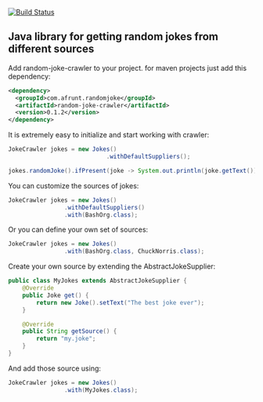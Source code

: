 [![Build Status](https://travis-ci.org/afrunt/jach.svg?branch=master)](https://travis-ci.org/afrunt/random-joke-crawler)
## Java library for getting random jokes from different sources
Add random-joke-crawler to your project. for maven projects just add this dependency:
```xml
<dependency>
  <groupId>com.afrunt.randomjoke</groupId>
  <artifactId>random-joke-crawler</artifactId>
  <version>0.1.2</version>
</dependency>
```
It is extremely easy to initialize and start working with crawler:
```java
JokeCrawler jokes = new Jokes()
                            .withDefaultSuppliers();

jokes.randomJoke().ifPresent(joke -> System.out.println(joke.getText()));
``` 

You can customize the sources of jokes:
```java
JokeCrawler jokes = new Jokes()
                .withDefaultSuppliers()
                .with(BashOrg.class);
``` 

Or you can define your own set of sources:
```java
JokeCrawler jokes = new Jokes()
                .with(BashOrg.class, ChuckNorris.class);
``` 

Create your own source by extending the AbstractJokeSupplier:
```java
public class MyJokes extends AbstractJokeSupplier {
    @Override
    public Joke get() {
        return new Joke().setText("The best joke ever");
    }

    @Override
    public String getSource() {
        return "my.joke";
    }
}
``` 
And add those source using:
```java
JokeCrawler jokes = new Jokes()
                .with(MyJokes.class);
``` 
